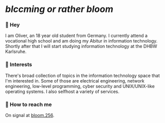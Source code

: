 # *blccming or rather bloom*

### 👋 Hey 
I am Oliver, an 18 year old student from Germany. I currently attend a vocational high school and am doing my Abitur in information technology. Shortly after that I will start studying information technology at the DHBW Karlsruhe.

### 🔭 Interests 
There's broad collection of topics in the information technology space that I'm interested in. Some of those are electrical engineering, network engineering, low-level programming, cyber security and UNIX/UNIX-like operating systems. I also selfhost a variety of services.

### 📨 How to reach me
On signal at [bloom.256](https://signal.me/#eu/BYeF0cqHrhIwuz0kzth0YdsqTN1ou2iRemW_dMcisdJ1B1B7rBNG0KDgnffbQQY5).
